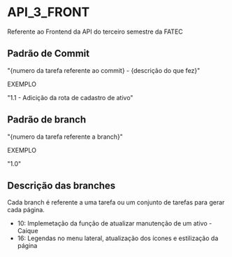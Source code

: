 # API_3_FRONT
Referente ao Frontend da API do terceiro semestre da FATEC

## Padrão de Commit
"{numero da tarefa referente ao commit} - {descrição do que fez}"

EXEMPLO

"1.1 - Adicição da rota de cadastro de ativo"

## Padrão de branch
"{numero da tarefa referente a branch}"

EXEMPLO

"1.0"

## Descrição das branches
Cada branch é referente a uma tarefa ou um conjunto de tarefas para gerar cada página.
- 10: Implemetação da função de atualizar manutenção de um ativo - Caique
- 16: Legendas no menu lateral, atualização dos ícones e estilização da página
